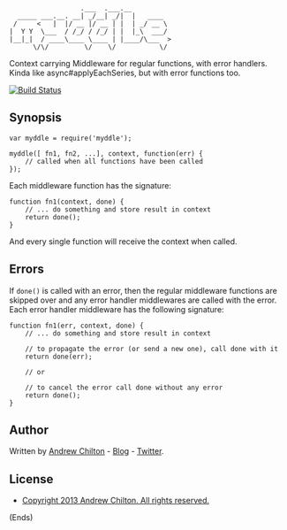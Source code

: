 ```
                  .___  .___.__          
  _____ ___.__. __| _/__| _/|  |   ____  
 /     <   |  |/ __ |/ __ | |  | _/ __ \ 
|  Y Y  \___  / /_/ / /_/ | |  |_\  ___/ 
|__|_|  / ____\____ \____ | |____/\___  >
      \/\/         \/    \/           \/ 

```

Context carrying Middleware for regular functions, with error handlers. Kinda like async#applyEachSeries, but with
error functions too.

[![Build Status](https://api.travis-ci.org/chilts/nice-route53.png)](https://api.travis-ci.org/chilts/nice-route53.png)

## Synopsis ##

```
var myddle = require('myddle');

myddle([ fn1, fn2, ...], context, function(err) {
    // called when all functions have been called
});
```

Each middleware function has the signature:

```
function fn1(context, done) {
    // ... do something and store result in context
    return done();
}
```

And every single function will receive the context when called.

## Errors ##

If `done()` is called with an error, then the regular middleware functions are skipped over and any
error handler middlewares are called with the error. Each error handler middleware has the following signature:

```
function fn1(err, context, done) {
    // ... do something and store result in context

    // to propagate the error (or send a new one), call done with it
    return done(err);

    // or

    // to cancel the error call done without any error
    return done();
}
```

## Author ##

Written by [Andrew Chilton](http://chilts.org/) - [Blog](http://chilts.org/blog/) -
[Twitter](https://twitter.com/andychilton).

## License ##

* [Copyright 2013 Andrew Chilton.  All rights reserved.](http://chilts.mit-license.org/2013/)

(Ends)
